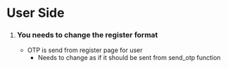# User Side

1. ### You needs to change the register format

    - OTP is send from register page for user
        - Needs to change as if it should be sent from send_otp function
